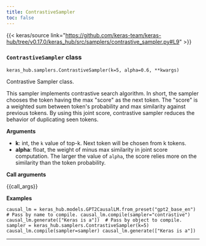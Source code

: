 ```yaml
---
title: ContrastiveSampler
toc: false
---
```


{{< keras/source link="https://github.com/keras-team/keras-hub/tree/v0.17.0/keras_hub/src/samplers/contrastive_sampler.py#L9" >}}

### `ContrastiveSampler` class

`keras_hub.samplers.ContrastiveSampler(k=5, alpha=0.6, **kwargs)`

Contrastive Sampler class.

This sampler implements contrastive search algorithm. In short, the sampler chooses the token having the max "score" as the next token. The "score" is a weighted sum between token's probability and max similarity against previous tokens. By using this joint score, contrastive sampler reduces the behavior of duplicating seen tokens.

**Arguments**

- **k**: int, the `k` value of top-k. Next token will be chosen from k tokens.
- **alpha**: float, the weight of minus max similarity in joint score computation. The larger the value of `alpha`, the score relies more on the similarity than the token probability.

**Call arguments**

{{call\_args}}

**Examples**

`causal_lm = keras_hub.models.GPT2CausalLM.from_preset("gpt2_base_en")  # Pass by name to compile. causal_lm.compile(sampler="contrastive") causal_lm.generate(["Keras is a"])  # Pass by object to compile. sampler = keras_hub.samplers.ContrastiveSampler(k=5) causal_lm.compile(sampler=sampler) causal_lm.generate(["Keras is a"])`

---
